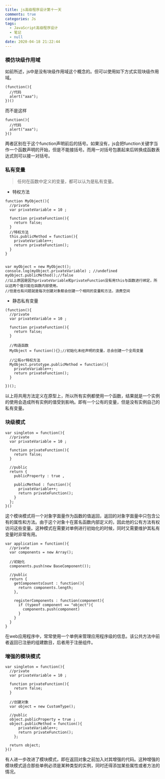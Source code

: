 ```yaml
---
title: js高级程序设计第十一天
comments: true
categories: Js
tags:
  - JavaScript高级程序设计
  - 笔记
  - null
date: 2020-04-18 21:22:44
---
```

### 模仿块级作用域
如前所述，js中是没有块级作用域这个概念的。但可以使用如下方式实现块级作用域。
```
(function(){
  //代码
  alert("aaa");
})()
```
而不是这样
```
function(){
  //代码
  alert("aaa");
}()
```
两者区别在于这个function声明前后的括号。如果没有，js会把function关键字当作一个函数声明的开始，但是不能接括号。而用一对括号包裹起来后转换成函数表达式则可以接一对括号。
### 私有变量
>任何在函数中定义的变量，都可以认为是私有变量。

* 特权方法
```
function MyObject(){
  //private
  var privateVariable = 10 ;

  function privateFunction(){
    return false;
  }
  //特权方法
  this.publicMethod = function(){
    privateVariable++;
    return privateFunction();
  }
}


var myObject = new MyObject();
console.log(myObject.privateVariable) ; //undefined
myObject.publicMethod();//false
//以上原因是因为privateVariable和privateFunction没有用this与函数进行绑定，所以这两个值只能在函数内部使用。
//但是也有问题就是每次创建对象都会创建一个相同的变量和方法，浪费空间
```
* 静态私有变量
```
(function(){
  //private
  var privateVariable = 10 ;

  function privateFunction(){
    return false;
  }

  //构造函数
  MyObject = function(){};//初始化未经声明的变量，总会创建一个全局变量

  //公有or特权方法
  MyObject.prototype.publicMethod = function(){
    privateVariable++;
    return privateFunction();
  }

})();
```
以上将共用方法定义在原型上，所以所有实例都使用一个函数，结果就是一个实例的使用会造成所有实例的值受到影响。即有一个公有的变量，但是没有实例自己的私有变量。
### 块级模式
```
var singleton = function(){
  //private
  var privateVariable = 10 ;

  function privateFunction(){
    return false;
  }
  
  //public
  return {
    publicProperty : true ,

    publicMethod : function(){
      privateVariable++;
      return privateFunction();
    }
  };
}()
```
这个模块模式将一个对象字面量作为函数的值返回，返回的对象字面量中只包含公有的属性和方法。由于这个对象十在匿名函数内部定义的，因此他的公有方法有权访问这些变量。这种模式在需要对单例进行初始化的时候，同时又需要维护其私有变量时非常有用。
```
var application = function(){
  //private
  var components = new Array(); 
  
  //初始化
  components.push(new BaseComponent());

  //public
  return {
    getComponentsCount : function(){
      return components.length;
    },

    registerComponents : function(component){
      if (typeof component == "object"){
        components.push(component)
      }
    } 
  }
}
```
在web应用程序中，常常使用一个单例来管理应用程序级的信息。该公共方法中前者返回已注册的组建数目，后者用于注册组件。
### 增强的模块模式
```
var singleton = function(){
  //private
  var privateVariable = 10 ;

  function privateFunction(){
    return false;
  }
  
  //创建对象
  var object = new CustomType();

  //public
  object.publicProperty = true ;
  object.publicMethod = function(){
      privateVariable++;
      return privateFunction();
    };

  return object;
}()
```
有人进一步改进了模块模式，即在返回对象之前加入对其增强的代码。这种增强的模块模式适合那些单例必须是某种类型的实例，同时还得添加某些属性或者方法的情况。